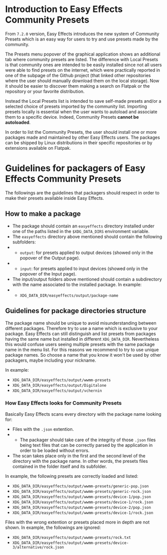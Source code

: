 # Introduction to Easy Effects Community Presets

From `7.2.0` version, Easy Effects introduces the new system of Community
Presets which is an easy way for users to try and use presets made by the
community.

The Presets menu popover of the graphical application shows an additional tab
where community presets are listed.
The difference with Local Presets is that  community ones are intended to be
easily installed since not all users were able  to find presets on the internet,
which were practically reported in one of the  subpage of the Github project
(that linked other repositories where the user  should manually download them on
the local storage).
Now it should be easier to discover them making a search on Flatpak or the
repository or your favorite distribution.

Instead the Local Presets list is intended to save self-made presets and/or a
selected choice of presets imported by the community list.
Importing presets locally is essential when the user wants to autoload and
associate them to a  specific device.
Indeed, Community Presets **cannot be autoloaded**.

In order to list the Community Presets, the user should install one or more
packages made and maintained by other Easy Effects users.
The packages can be shipped by Linux distributions in their specific
repositories or by extensions available on Flatpak.

# Guidelines for packagers of Easy Effects Community Presets

The followings are the guidelines that packagers should respect in order to make
their presets available inside Easy Effects.

## How to make a package

- The package should contain an `easyeffects` directory installed under one of
the paths listed in the `$XDG_DATA_DIRS` environment variable.
- The `easyeffects` directory above mentioned should contain the following
subfolders:
- - `output`: for presets applied to output devices (showed only in the popover
of the Output page).
- - `input`: for presets applied to input devices (showed only in the popover of
the Input page).
- The input/output folders above mentioned should contain a subdirectory with
the name associated to the installed package. In example:
- - `XDG_DATA_DIR/easyeffects/output/package-name`

## Guidelines for package directories structure

The package name should be unique to avoid misunderstanding between different
packages. Therefore try to use a name which is exclusive to your package.
Easy Effects can still distinguish and list presets from packages having the
same name but installed in different `XDG_DATA_DIR`.
Nevertheless this would confuse users seeing multiple presets with the same
package name in the menu list. For this reasons we recommend to try to use
unique package names.
So choose a name that you know it won't be used by other packagers, maybe
including your nickname.

In example:
- `XDG_DATA_DIR/easyeffects/output/wwmm-presets`
- `XDG_DATA_DIR/easyeffects/output/Digitalone`
- `XDG_DATA_DIR/easyeffects/output/vchernin`

### How Easy Effects looks for Community Presets
Basically Easy Effects scans every directory with the package name looking for:
- Files with the `.json` extention.
- - The packager should take care of the integrity of those `.json` files being
text files that can be correctly parsed by the application in order to be loaded
without errors.  
- The scan takes place only in the first and the second level of the directory
with the package name. In other words, the presets files contained in the folder
itself and its subfolder.

In example, the following presets are correctly loaded and listed:
- `XDG_DATA_DIR/easyeffects/output/wwmm-presets/generic-pop.json`
- `XDG_DATA_DIR/easyeffects/output/wwmm-presets/generic-rock.json`
- `XDG_DATA_DIR/easyeffects/output/wwmm-presets/device-1/pop.json`
- `XDG_DATA_DIR/easyeffects/output/wwmm-presets/device-1/rock.json`
- `XDG_DATA_DIR/easyeffects/output/wwmm-presets/device-2/pop.json`
- `XDG_DATA_DIR/easyeffects/output/wwmm-presets/device-1/rock.json`

Files with the wrong extention or presets placed more in depth are not shown.
In example, the followings are ignored:
- `XDG_DATA_DIR/easyeffects/output/wwmm-presets/rock.txt`
- `XDG_DATA_DIR/easyeffects/output/wwmm-presets/device-3/alternative/rock.json`
